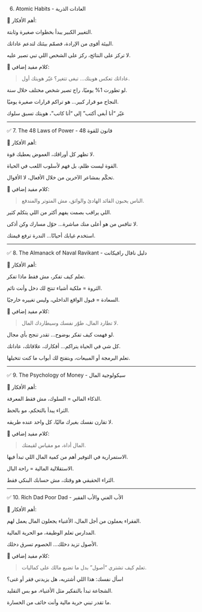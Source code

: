  6. Atomic Habits - العادات الذرية

📘 أهم الأفكار:

التغيير الكبير يبدأ بخطوات صغيرة وثابتة.

البيئة أقوى من الإرادة، فصمّم بيئتك لتدعم عاداتك.

لا تركز على النتائج، ركز على الشخص اللي تبي تصير عليه.


📢 كلام مفيد إضافي:

> عاداتك تعكس هويتك… تبغى تتغير؟ غيّر هويتك أول.

لو تطورت 1% يوميًا، راح تصير شخص مختلف خلال سنة.

النجاح مو قرار كبير… هو تراكم قرارات صغيرة يوميًا.

غيّر “أنا أبغى أكتب” إلى “أنا كاتب”، هويتك تسبق سلوك


---

✅ 7. The 48 Laws of Power - 48 قانون للقوة

📘 أهم الأفكار:

لا تظهر كل أوراقك، الغموض يعطيك قوة.

القوة ليست ظلم، بل فهم لأسلوب اللعب في الحياة.

تحكّم بمشاعر الآخرين من خلال الأفعال، لا الأقوال.


📢 كلام مفيد إضافي:

> الناس يحبون القائد الهادئ والواثق، مش المتوتر والمندفع.

اللي يراقب بصمت يفهم أكثر من اللي يتكلم كثير.

لا تنافس من هو أعلى منك مباشرة… حوّل مسارك وكن أذكى.

استخدم غيابك أحيانًا… الندرة ترفع قيمتك.







---

✅ 8. The Almanack of Naval Ravikant - دليل نافال رافيكانت

📘 أهم الأفكار:

تعلم كيف تفكر، مش فقط ماذا تفكر.

الثروة = ملكية أشياء تنتج لك دخل وأنت نائم.

السعادة = قبول الواقع الداخلي، وليس تغييره خارجيًا.


📢 كلام مفيد إضافي:

> لا تطارد المال، طوّر نفسك وسيطاردك المال.

لو فهمت كيف تفكر بوضوح… تقدر تنجح بأي مجال.

كل شي في الحياة يتراكم… أفكارك، علاقاتك، عاداتك.

تعلم البرمجة أو المبيعات، وبتفتح لك أبواب ما كنت تتخيلها.






---

✅ 9. The Psychology of Money - سيكولوجية المال

📘 أهم الأفكار:

الذكاء المالي = السلوك، مش فقط المعرفة.

الثراء يبدأ بالتحكم، مو بالحظ.

لا تقارن نفسك بغيرك ماليًا، كل واحد عنده طريقه.


📢 كلام مفيد إضافي:

> المال أداة، مو مقياس لقيمتك.

الاستمرارية في التوفير أهم من كمية المال اللي تبدأ فيها.

الاستقلالية المالية = راحة البال.

الثراء الحقيقي هو وقتك، مش حسابك البنكي فقط.







---

✅ 10. Rich Dad Poor Dad - الأب الغني والأب الفقير

📘 أهم الأفكار:

الفقراء يعملون من أجل المال، الأغنياء يجعلون المال يعمل لهم.

المدارس تعلم الوظيفة، مو الحرية المالية.

الأصول تزيد دخلك… الخصوم تسرق دخلك.


📢 كلام مفيد إضافي:

> تعلم كيف تشتري “أصول” بدل ما تضيع مالك على كماليات.

اسأل نفسك: هذا اللي أشتريه، هل يزيدني فقر أو غنى؟

الشجاعة تبدأ بالتفكير مثل الأغنياء، مو بس التقليد.

ما تقدر تبني حرية مالية وأنت خائف من الخسارة.
